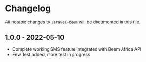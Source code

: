 # Changelog

All notable changes to `laravel-beem` will be documented in this file.

## 1.0.0 - 2022-05-10

- Complete working SMS feature integrated with Beem Africa API
- Few Test added, more test in progress
